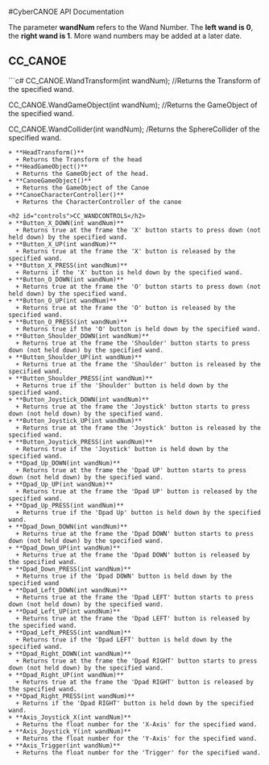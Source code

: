 #CyberCANOE API Documentation

The parameter **wandNum** refers to the Wand Number. The **left wand is 0**, the **right wand is 1**. More wand numbers may be added at a later date. 

<h2 id="canoe">CC_CANOE</h2>
```c#
CC_CANOE.WandTransform(int wandNum);  //Returns the Transform of the specified wand.

CC_CANOE.WandGameObject(int wandNum);  //Returns the GameObject of the specified wand. 

CC_CANOE.WandCollider(int wandNum);  /Returns the SphereCollider of the specified wand.
```
+ **HeadTransform()**
  + Returns the Transform of the head 
+ **HeadGameObject()**
  + Returns the GameObject of the head.
+ **CanoeGameObject()**
  + Returns the GameObject of the Canoe 
+ **CanoeCharacterController()**
  + Returns the CharacterController of the canoe

<h2 id="controls">CC_WANDCONTROLS</h2>
+ **Button_X_DOWN(int wandNum)**
  + Returns true at the frame the 'X' button starts to press down (not held down) by the specified wand.
+ **Button_X_UP(int wandNum)**
  + Returns true at the frame the 'X' button is released by the specified wand.
+ **Button_X_PRESS(int wandNum)**
  + Returns if the 'X' button is held down by the specified wand.
+ **Button_O_DOWN(int wandNum)**
  + Returns true at the frame the 'O' button starts to press down (not held down) by the specified wand.
+ **Button_O_UP(int wandNum)**
  + Returns true at the frame the 'O' button is released by the specified wand.
+ **Button_O_PRESS(int wandNum)**
  + Returns true if the 'O' button is held down by the specified wand.
+ **Button_Shoulder_DOWN(int wandNum)**  
  + Returns true at the frame the 'Shoulder' button starts to press down (not held down) by the specified wand.
+ **Button_Shoulder_UP(int wandNum)**
  + Returns true at the frame the 'Shoulder' button is released by the specified wand.
+ **Button_Shoulder_PRESS(int wandNum)**
  + Returns true if the 'Shoulder' button is held down by the specified wand.
+ **Button_Joystick_DOWN(int wandNum)**
  + Returns true at the frame the 'Joystick' button starts to press down (not held down) by the specified wand.
+ **Button_Joystick_UP(int wandNum)**
  + Returns true at the frame the 'Joystick' button is released by the specified wand.
+ **Button_Joystick_PRESS(int wandNum)**
  + Returns true if the 'Joystick' button is held down by the specified wand.
+ **Dpad_Up_DOWN(int wandNum)**
  + Returns true at the frame the 'Dpad UP' button starts to press down (not held down) by the specified wand.
+ **Dpad_Up_UP(int wandNum)**
  + Returns true at the frame the 'Dpad UP' button is released by the specified wand.
+ **Dpad_Up_PRESS(int wandNum)**
  + Returns true if the 'Dpad Up' button is held down by the specified wand.
+ **Dpad_Down_DOWN(int wandNum)**
  + Returns true at the frame the 'Dpad DOWN' button starts to press down (not held down) by the specified wand.
+ **Dpad_Down_UP(int wandNum)**
  + Returns true at the frame the 'Dpad DOWN' button is released by the specified wand.
+ **Dpad_Down_PRESS(int wandNum)**
  + Returns true if the 'Dpad DOWN' button is held down by the specified wand
+ **Dpad_Left_DOWN(int wandNum)**
  + Returns true at the frame the 'Dpad LEFT' button starts to press down (not held down) by the specified wand.
+ **Dpad_Left_UP(int wandNum)**
  + Returns true at the frame the 'Dpad LEFT' button is released by the specified wand.
+ **Dpad_Left_PRESS(int wandNum)** 
  + Returns true if the 'Dpad LEFT' button is held down by the specified wand.
+ **Dpad_Right_DOWN(int wandNum)**
  + Returns true at the frame the 'Dpad RIGHT' button starts to press down (not held down) by the specified wand.
+ **Dpad_Right_UP(int wandNum)**
  + Returns true at the frame the 'Dpad RIGHT' button is released by the specified wand.
+ **Dpad_Right_PRESS(int wandNum)**
  + Returns if the 'Dpad RIGHT' button is held down by the specified wand.
+ **Axis_Joystick_X(int wandNum)**
  + Returns the float number for the 'X-Axis' for the specified wand.
+ **Axis_Joystick_Y(int wandNum)**
  + Returns the float number for the 'Y-Axis' for the specified wand.
+ **Axis_Trigger(int wandNum)**
  + Returns the float number for the 'Trigger' for the specified wand. 

